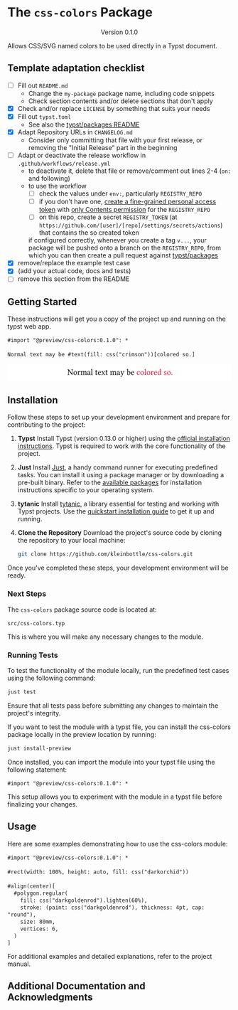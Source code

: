 # The `css-colors` Package
<div align="center">Version 0.1.0</div>

Allows CSS/SVG named colors to be used directly in a Typst document.

## Template adaptation checklist

- [ ] Fill out `README.md`
  - Change the `my-package` package name, including code snippets
  - Check section contents and/or delete sections that don't apply
- [x] Check and/or replace `LICENSE` by something that suits your needs
- [x] Fill out `typst.toml`
  - See also the [typst/packages README](https://github.com/typst/packages/?tab=readme-ov-file#package-format)
- [x] Adapt Repository URLs in `CHANGELOG.md`
  - Consider only committing that file with your first release, or removing the "Initial Release" part in the beginning
- [ ] Adapt or deactivate the release workflow in `.github/workflows/release.yml`
  - to deactivate it, delete that file or remove/comment out lines 2-4 (`on:` and following)
  - to use the workflow
    - [ ] check the values under `env:`, particularly `REGISTRY_REPO`
    - [ ] if you don't have one, [create a fine-grained personal access token](https://github.com/settings/tokens?type=beta) with [only Contents permission](https://stackoverflow.com/a/75116350/371191) for the `REGISTRY_REPO`
    - [ ] on this repo, create a secret `REGISTRY_TOKEN` (at `https://github.com/[user]/[repo]/settings/secrets/actions`) that contains the so created token

    if configured correctly, whenever you create a tag `v...`, your package will be pushed onto a branch on the `REGISTRY_REPO`, from which you can then create a pull request against [typst/packages](https://github.com/typst/packages/)
- [x] remove/replace the example test case
- [x] (add your actual code, docs and tests)
- [ ] remove this section from the README

## Getting Started

These instructions will get you a copy of the project up and running on the typst web app.

```typ
#import "@preview/css-colors:0.1.0": *

Normal text may be #text(fill: css("crimson"))[colored so.]
```

<picture>
  <source media="(prefers-color-scheme: dark)" srcset="./thumbnail-dark.svg">
  <img src="./thumbnail-light.svg">
</picture>

## Installation

Follow these steps to set up your development environment and prepare for contributing to the project:

1. **Typst**
   Install Typst (version 0.13.0 or higher) using the [official installation instructions](https://github.com/typst/typst?tab=readme-ov-file#installation). Typst is required to work with the core functionality of the project.

1. **Just**
   Install [Just](https://just.systems/man/en/introduction.html), a handy command runner for executing predefined tasks. You can install it using a package manager or by downloading a pre-built binary. Refer to the [available packages](https://just.systems/man/en/packages.html) for installation instructions specific to your operating system.

1. **tytanic**
   Install [tytanic](https://tingerrr.github.io/tytanic/index.html), a library essential for testing and working with Typst projects. Use the [quickstart installation guide](https://tingerrr.github.io/tytanic/quickstart/install.html) to get it up and running.

1. **Clone the Repository**
   Download the project's source code by cloning the repository to your local machine:

    ```bash
    git clone https://github.com/kleinbottle/css-colors.git
    ```

Once you've completed these steps, your development environment will be ready.

### Next Steps

The `css-colors` package source code is located at:

```plaintext
src/css-colors.typ
```

This is where you will make any necessary changes to the module.

### Running Tests

To test the functionality of the module locally, run the predefined test cases using the following command:

```bash
just test
```

Ensure that all tests pass before submitting any changes to maintain the project's integrity.

If you want to test the module with a typst file, you can install the css-colors package locally in the preview location by running:

```bash
just install-preview
```

Once installed, you can import the module into your typst file using the following statement:

```typ
#import "@preview/css-colors:0.1.0": *
```

This setup allows you to experiment with the module in a typst file before finalizing your changes.

## Usage

Here are some examples demonstrating how to use the css-colors module:

```typ
#import "@preview/css-colors:0.1.0": *

#rect(width: 100%, height: auto, fill: css("darkorchid"))

#align(center)[
  #polygon.regular(
    fill: css("darkgoldenrod").lighten(60%),
    stroke: (paint: css("darkgoldenrod"), thickness: 4pt, cap: "round"),
    size: 80mm,
    vertices: 6,
  )
]
```

For additional examples and detailed explanations, refer to the project manual.

## Additional Documentation and Acknowledgments

